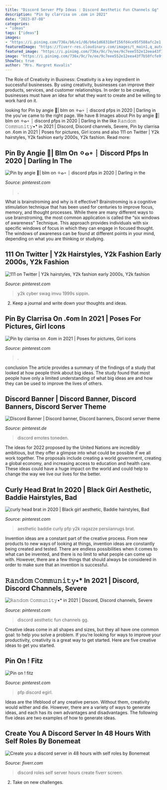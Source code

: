 ```yaml
---
title: "Discord Server Pfp Ideas : Discord Aesthetic Fun Channels Gg"
description: "Pin by clarrisa on .¢om in 2021"
date: "2023-07-08"
categories:
- "ideas"
tags: ["ideas"]
images:
- "https://i.pinimg.com/736x/b6/e1/d6/b6e1d68318ef156fd4ce95f588afc2e1.jpg"
featuredImage: "https://fiverr-res.cloudinary.com/images/t_main1,q_auto,f_auto,q_auto,f_auto/gigs/159286166/original/0648eeec6cb19a55466da36f94e73b5523d80610/create-you-a-discord-server-in-24-hours-with-self-roles.png"
featured_image: "https://i.pinimg.com/736x/9c/7e/ee/9c7eee552e12eea43f7b50fcfe9f7c1d.jpg"
image: "https://i.pinimg.com/736x/9c/7e/ee/9c7eee552e12eea43f7b50fcfe9f7c1d.jpg"
ShowToc: true
author: "Mrs. Margret Kuvalis"
---
```



The Role of Creativity in Business:
Creativity is a key ingredient in successful businesses. By using creativity, businesses can improve their products, services, and customer relationships. In order to be creative, businesses must have an idea for what they want to create and be willing to work hard on it.

	

		
looking for Pin by angie 🧃| blm on ⚪︎ⴰ∘ ┊ discord pfps in 2020 | Darling in the you've came to the right page. We have 8 Images about Pin by angie 🧃| blm on ⚪︎ⴰ∘ ┊ discord pfps in 2020 | Darling in the like 𝚁𝚊𝚗𝚍𝚘𝚖 𝙲𝚘𝚖𝚖𝚞𝚗𝚒𝚝𝚢•* in 2021 | Discord, Discord channels, Severe, Pin by clarrisa on .¢om in 2021 | Poses for pictures, Girl icons and also 111 on Twitter | Y2k hairstyles, Y2k fashion early 2000s, Y2k fashion. Read more:
		
    
## Pin By Angie 🧃| Blm On ⚪︎ⴰ∘ ┊ Discord Pfps In 2020 | Darling In The

<img loading=lazy src="https://i.pinimg.com/736x/23/8e/04/238e043990c8570498f0e2ced15314cd.jpg" onerror="this.onerror=null;this.src='https://tse1.mm.bing.net/th?id=OIP.RthchJ37YoXZwrECCwCDrwHaHa&amp;pid=15.1';" alt="Pin by angie 🧃| blm on ⚪︎ⴰ∘ ┊ discord pfps in 2020 | Darling in the">

_Source: pinterest.com_

>. 

	

What is brainstroming and why is it effective?
Brainstroming is a cognitive stimulation technique that has been used for centuries to improve focus, memory, and thought processes. While there are many different ways to use brainstroming, the most common application is called the “six windows of awareness” Technique. This approach provides individuals with six specific windows of focus in which they can engage in focused thought. The windows of awareness can be found at different points in your mind, depending on what you are thinking or studying.

    
## 111 On Twitter | Y2k Hairstyles, Y2k Fashion Early 2000s, Y2k Fashion

<img loading=lazy src="https://i.pinimg.com/736x/40/4d/9a/404d9aab23ee468cdf835b691ebe779c.jpg" onerror="this.onerror=null;this.src='https://tse2.mm.bing.net/th?id=OIP.WxiDlDCIL0Ll_TPr0dhl9gHaNK&amp;pid=15.1';" alt="111 on Twitter | Y2k hairstyles, Y2k fashion early 2000s, Y2k fashion">

_Source: pinterest.com_

>y2k cyber swag imvu 1999s sippin. 

	

2. Keep a journal and write down your thoughts and ideas.

    
## Pin By Clarrisa On .¢om In 2021 | Poses For Pictures, Girl Icons

<img loading=lazy src="https://i.pinimg.com/736x/e7/4d/13/e74d13294611c14aa1d75680297a5c0c.jpg" onerror="this.onerror=null;this.src='https://tse3.mm.bing.net/th?id=OIP.pfWotup54yQVvBNLiDLapAHaGz&amp;pid=15.1';" alt="Pin by clarrisa on .¢om in 2021 | Poses for pictures, Girl icons">

_Source: pinterest.com_

>. 

	

conclusion
The article provides a summary of the findings of a study that looked at how people think about big ideas. The study found that most people have only a limited understanding of what big ideas are and how they can be used to improve the lives of others.

    
## Discord Banner | Discord Banner, Discord Banners, Discord Server Theme

<img loading=lazy src="https://i.pinimg.com/736x/9c/7e/ee/9c7eee552e12eea43f7b50fcfe9f7c1d.jpg" onerror="this.onerror=null;this.src='https://tse2.mm.bing.net/th?id=OIP.pLCAZ7ZkJPbLvYehkA_GwQHaDH&amp;pid=15.1';" alt="Discord Banner | Discord banner, Discord banners, Discord server theme">

_Source: pinterest.de_

>discord emotes toneden. 

	

The ideas for 2022 proposed by the United Nations are incredibly ambitious, but they offer a glimpse into what could be possible if we all work together. The proposals include creating a world government, creating a global economy, and increasing access to education and health care. These ideas could have a huge impact on the world and could help to change the way we live our lives for the better.

    
## Curly Head Brat In 2020 | Black Girl Aesthetic, Baddie Hairstyles, Bad

<img loading=lazy src="https://i.pinimg.com/736x/29/ca/a5/29caa5376746b7d4904006d42dcb9f86.jpg" onerror="this.onerror=null;this.src='https://tse1.mm.bing.net/th?id=OIP.vNRfrw7jPWkgJvAGXvhcYgHaJ-&amp;pid=15.1';" alt="curly head brat in 2020 | Black girl aesthetic, Baddie hairstyles, Bad">

_Source: pinterest.com_

>aesthetic baddie curly pfp y2k ragazze persiianrugs brat. 

	

Invention ideas are a constant part of the creative process. From new products to new ways of looking at things, invention ideas are constantly being created and tested. There are endless possibilities when it comes to what can be invented, and there is no limit to what people can come up with. However, there are a few things that should always be considered in order to make sure that an invention is successful.

    
## 𝚁𝚊𝚗𝚍𝚘𝚖 𝙲𝚘𝚖𝚖𝚞𝚗𝚒𝚝𝚢•* In 2021 | Discord, Discord Channels, Severe

<img loading=lazy src="https://i.pinimg.com/736x/1b/51/97/1b5197bfe4e149bb181462bd20160a2d.jpg" onerror="this.onerror=null;this.src='https://tse2.mm.bing.net/th?id=OIP.b2rCqbr2Pk8gxmYVhtDogAHaNK&amp;pid=15.1';" alt="𝚁𝚊𝚗𝚍𝚘𝚖 𝙲𝚘𝚖𝚖𝚞𝚗𝚒𝚝𝚢•* in 2021 | Discord, Discord channels, Severe">

_Source: pinterest.com_

>discord aesthetic fun channels gg. 

	

Creative ideas come in all shapes and sizes, but they all have one common goal: to help you solve a problem. If you're looking for ways to improve your productivity, creativity is a great way to get started. Here are five creative ideas to get you started.

    
## Pin On ! Fitz

<img loading=lazy src="https://i.pinimg.com/736x/b6/e1/d6/b6e1d68318ef156fd4ce95f588afc2e1.jpg" onerror="this.onerror=null;this.src='https://tse2.mm.bing.net/th?id=OIP.0fb5kFZkM4ZKAqfRZjhGuAHaGL&amp;pid=15.1';" alt="Pin on ! fitz">

_Source: pinterest.com_

>pfp discord egirl. 

	

Ideas are the lifeblood of any creative person. Without them, creativity would wither and die. However, there are a variety of ways to generate ideas, and each has its own advantages and disadvantages. The following five ideas are two examples of how to generate ideas.

    
## Create You A Discord Server In 48 Hours With Self Roles By Bonemeat

<img loading=lazy src="https://fiverr-res.cloudinary.com/images/t_main1,q_auto,f_auto,q_auto,f_auto/gigs/159286166/original/0648eeec6cb19a55466da36f94e73b5523d80610/create-you-a-discord-server-in-24-hours-with-self-roles.png" onerror="this.onerror=null;this.src='https://tse3.mm.bing.net/th?id=OIP.ZoYlmmeJIkkXYHuvKmwOgQHaGO&amp;pid=15.1';" alt="Create you a discord server in 48 hours with self roles by Bonemeat">

_Source: fiverr.com_

>discord roles self server hours create fiverr screen. 

	

2. Take on new challenges.

